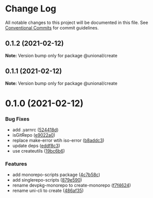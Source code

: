 # Change Log

All notable changes to this project will be documented in this file.
See [Conventional Commits](https://conventionalcommits.org) for commit guidelines.

## 0.1.2 (2021-02-12)

**Note:** Version bump only for package @unional/create





## 0.1.1 (2021-02-12)

**Note:** Version bump only for package @unional/create





# 0.1.0 (2021-02-12)


### Bug Fixes

* add .yarnrc ([524418d](https://github.com/unional/create/commit/524418d3eecafa25858c285ec3236434e1c8f0de))
* isGitRepo ([e9022a0](https://github.com/unional/create/commit/e9022a03d7b60e2b77c55465caf24926e6530186))
* replace make-error wtih iso-error ([b8addc3](https://github.com/unional/create/commit/b8addc38c4e959a164f72bb090960c18cf977b70))
* update deps ([eddf8c3](https://github.com/unional/create/commit/eddf8c32bf798ab900e01fa727710b6693804e74))
* use createutils ([19bc6b6](https://github.com/unional/create/commit/19bc6b62acf93396c822f8cf99359390b563a6c3))


### Features

* add monorepo-scripts package ([4c7b58c](https://github.com/unional/create/commit/4c7b58c8e0b31ad63d09fbee865941c6c4233492))
* add singlerepo-scripts ([879e590](https://github.com/unional/create/commit/879e59011a009fcb62cce5297d602ff11e4717c9))
* rename devpkg-monorepo to create-monorepo ([f7f4624](https://github.com/unional/create/commit/f7f4624c76f2b818c50f6bcf37dead6b3be39081))
* rename uni-cli to create ([486af35](https://github.com/unional/create/commit/486af35111fd79a586b5df57549bf3c9a87ab1c3))
